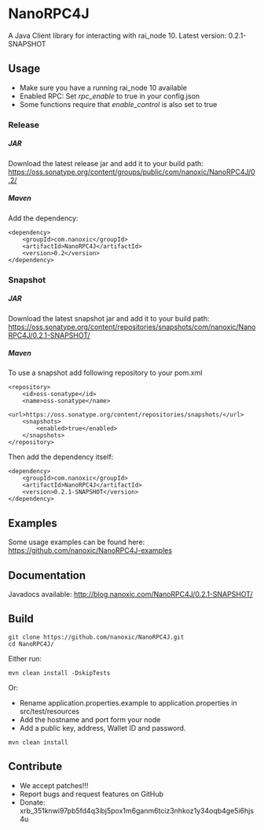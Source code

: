 # NanoRPC4J

A Java Client library for interacting with rai_node 10.
Latest version: 0.2.1-SNAPSHOT

## Usage

* Make sure you have a running rai_node 10 available
* Enabled RPC: Set *rpc_enable* to true in your config.json
* Some functions require that *enable_control* is also set to true

### Release
##### JAR
Download the latest release jar and add it to your build path:
<https://oss.sonatype.org/content/groups/public/com/nanoxic/NanoRPC4J/0.2/>
##### Maven
Add the dependency:
```
<dependency>
	<groupId>com.nanoxic</groupId>
	<artifactId>NanoRPC4J</artifactId>
	<version>0.2</version>
</dependency>
```
### Snapshot
##### JAR
Download the latest snapshot jar and add it to your build path:
<https://oss.sonatype.org/content/repositories/snapshots/com/nanoxic/NanoRPC4J/0.2.1-SNAPSHOT/>
##### Maven
To use a snapshot add following repository to your pom.xml
```
<repository>
	<id>oss-sonatype</id>
	<name>oss-sonatype</name>
	<url>https://oss.sonatype.org/content/repositories/snapshots/</url>
	<snapshots>
		<enabled>true</enabled>
	</snapshots>
</repository>
```
Then add the dependency itself:
```
<dependency>
	<groupId>com.nanoxic</groupId>
	<artifactId>NanoRPC4J</artifactId>
	<version>0.2.1-SNAPSHOT</version>
</dependency>
```
## Examples
Some usage examples can be found here: <https://github.com/nanoxic/NanoRPC4J-examples>
## Documentation
Javadocs available: <http://blog.nanoxic.com/NanoRPC4J/0.2.1-SNAPSHOT/>
## Build
```
git clone https://github.com/nanoxic/NanoRPC4J.git
cd NanoRPC4J/
```
Either run: 
```
mvn clean install -DskipTests
```
Or:
* Rename application.properties.example to application.properties in src/test/resources
* Add the hostname and port form your node
* Add a public key, address, Wallet ID and password.
```
mvn clean install
```
## Contribute
* We accept patches!!!
* Report bugs and request features on GitHub
* Donate: xrb_351knwi97pb5fd4q3ibj5pox1m6ganm6tciz3nhkoz1y34oqb4ge5i6hjs4u

